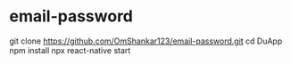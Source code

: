 # email-password
git clone https://github.com/OmShankar123/email-password.git
cd DuApp
npm install
npx react-native start


